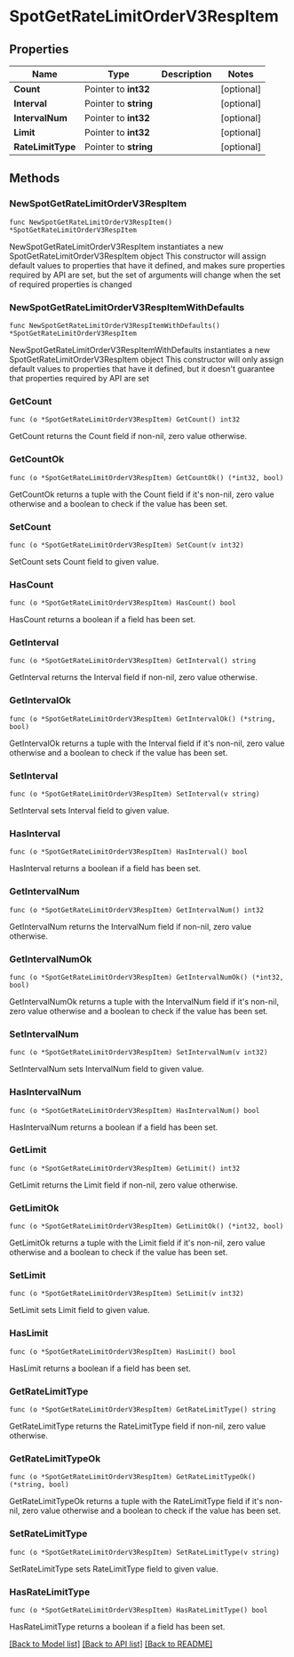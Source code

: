 # SpotGetRateLimitOrderV3RespItem

## Properties

Name | Type | Description | Notes
------------ | ------------- | ------------- | -------------
**Count** | Pointer to **int32** |  | [optional] 
**Interval** | Pointer to **string** |  | [optional] 
**IntervalNum** | Pointer to **int32** |  | [optional] 
**Limit** | Pointer to **int32** |  | [optional] 
**RateLimitType** | Pointer to **string** |  | [optional] 

## Methods

### NewSpotGetRateLimitOrderV3RespItem

`func NewSpotGetRateLimitOrderV3RespItem() *SpotGetRateLimitOrderV3RespItem`

NewSpotGetRateLimitOrderV3RespItem instantiates a new SpotGetRateLimitOrderV3RespItem object
This constructor will assign default values to properties that have it defined,
and makes sure properties required by API are set, but the set of arguments
will change when the set of required properties is changed

### NewSpotGetRateLimitOrderV3RespItemWithDefaults

`func NewSpotGetRateLimitOrderV3RespItemWithDefaults() *SpotGetRateLimitOrderV3RespItem`

NewSpotGetRateLimitOrderV3RespItemWithDefaults instantiates a new SpotGetRateLimitOrderV3RespItem object
This constructor will only assign default values to properties that have it defined,
but it doesn't guarantee that properties required by API are set

### GetCount

`func (o *SpotGetRateLimitOrderV3RespItem) GetCount() int32`

GetCount returns the Count field if non-nil, zero value otherwise.

### GetCountOk

`func (o *SpotGetRateLimitOrderV3RespItem) GetCountOk() (*int32, bool)`

GetCountOk returns a tuple with the Count field if it's non-nil, zero value otherwise
and a boolean to check if the value has been set.

### SetCount

`func (o *SpotGetRateLimitOrderV3RespItem) SetCount(v int32)`

SetCount sets Count field to given value.

### HasCount

`func (o *SpotGetRateLimitOrderV3RespItem) HasCount() bool`

HasCount returns a boolean if a field has been set.

### GetInterval

`func (o *SpotGetRateLimitOrderV3RespItem) GetInterval() string`

GetInterval returns the Interval field if non-nil, zero value otherwise.

### GetIntervalOk

`func (o *SpotGetRateLimitOrderV3RespItem) GetIntervalOk() (*string, bool)`

GetIntervalOk returns a tuple with the Interval field if it's non-nil, zero value otherwise
and a boolean to check if the value has been set.

### SetInterval

`func (o *SpotGetRateLimitOrderV3RespItem) SetInterval(v string)`

SetInterval sets Interval field to given value.

### HasInterval

`func (o *SpotGetRateLimitOrderV3RespItem) HasInterval() bool`

HasInterval returns a boolean if a field has been set.

### GetIntervalNum

`func (o *SpotGetRateLimitOrderV3RespItem) GetIntervalNum() int32`

GetIntervalNum returns the IntervalNum field if non-nil, zero value otherwise.

### GetIntervalNumOk

`func (o *SpotGetRateLimitOrderV3RespItem) GetIntervalNumOk() (*int32, bool)`

GetIntervalNumOk returns a tuple with the IntervalNum field if it's non-nil, zero value otherwise
and a boolean to check if the value has been set.

### SetIntervalNum

`func (o *SpotGetRateLimitOrderV3RespItem) SetIntervalNum(v int32)`

SetIntervalNum sets IntervalNum field to given value.

### HasIntervalNum

`func (o *SpotGetRateLimitOrderV3RespItem) HasIntervalNum() bool`

HasIntervalNum returns a boolean if a field has been set.

### GetLimit

`func (o *SpotGetRateLimitOrderV3RespItem) GetLimit() int32`

GetLimit returns the Limit field if non-nil, zero value otherwise.

### GetLimitOk

`func (o *SpotGetRateLimitOrderV3RespItem) GetLimitOk() (*int32, bool)`

GetLimitOk returns a tuple with the Limit field if it's non-nil, zero value otherwise
and a boolean to check if the value has been set.

### SetLimit

`func (o *SpotGetRateLimitOrderV3RespItem) SetLimit(v int32)`

SetLimit sets Limit field to given value.

### HasLimit

`func (o *SpotGetRateLimitOrderV3RespItem) HasLimit() bool`

HasLimit returns a boolean if a field has been set.

### GetRateLimitType

`func (o *SpotGetRateLimitOrderV3RespItem) GetRateLimitType() string`

GetRateLimitType returns the RateLimitType field if non-nil, zero value otherwise.

### GetRateLimitTypeOk

`func (o *SpotGetRateLimitOrderV3RespItem) GetRateLimitTypeOk() (*string, bool)`

GetRateLimitTypeOk returns a tuple with the RateLimitType field if it's non-nil, zero value otherwise
and a boolean to check if the value has been set.

### SetRateLimitType

`func (o *SpotGetRateLimitOrderV3RespItem) SetRateLimitType(v string)`

SetRateLimitType sets RateLimitType field to given value.

### HasRateLimitType

`func (o *SpotGetRateLimitOrderV3RespItem) HasRateLimitType() bool`

HasRateLimitType returns a boolean if a field has been set.


[[Back to Model list]](../README.md#documentation-for-models) [[Back to API list]](../README.md#documentation-for-api-endpoints) [[Back to README]](../README.md)


